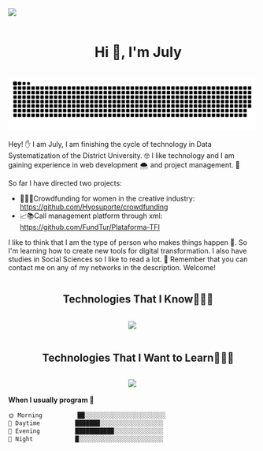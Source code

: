 <!--horizontal divider(gradiant)-->
<img src="https://user-images.githubusercontent.com/73097560/115834477-dbab4500-a447-11eb-908a-139a6edaec5c.gif">

<!--h1 without bottom border-->
<div id="user-content-toc">
  <ul align="center">
    <summary><h1 style="display: inline-block">Hi 👋, I'm July</h1></summary>
  </ul>
</div>

<!--- snake -->
<div align="center">
  <img  src="https://github.com/1999AZZAR/1999AZZAR/blob/main/resources/img/grid-snake.svg"
       alt="snake" /></a>
</div>

<div>
<p>
 
  Hey! ✋ I am July, I am finishing the cycle of technology in Data Systematization of the District University. 🤓 I like technology and I am gaining experience in web development 🌨️ and project management. 📑
  
  So far I have directed two projects:
  
  - 👩‍🦰💸Crowdfunding for women in the creative industry: https://github.com/Hyosuporte/crowdfunding
  - 📈📚Call management platform through xml: https://github.com/FundTur/Plataforma-TFI
  
  I like to think that I am the type of person who makes things happen 💪. So I'm learning how to create new tools for digital transformation. I also have studies in Social Sciences so I like to read a lot. 📖 Remember that you can contact me on any of my networks in the description. Welcome!
</p>
</div>

<!--h1 without bottom border-->
<div id="user-content-toc">
  <ul align="center">
    <summary><h2 style="display: inline-block">Technologies That I Know👨🏻‍💻</h2></summary>
  </ul>
</div>
<!--tech stack icons-->
<p align="center">
  <a href="https://skillicons.dev">
    <img src="https://skillicons.dev/icons?i=git,bootstrap,css,discord,docker,express,github,html,js,linux,postgresql,mongodb,mysql,python,ts,php,azure,flask,vscode&perline=14" />
  </a>
</p>

<!--h1 without bottom border-->
<div id="user-content-toc">
  <ul align="center">
    <summary><h2 style="display: inline-block">Technologies That I Want to Learn👨🏻‍💻</h2></summary>
  </ul>
</div>
<!--tech stack icons-->
<p align="center">
  <a href="https://skillicons.dev">
    <img src="https://skillicons.dev/icons?i=aws,c,dynamodb,express,figma,firebase,java,postman,kotlin,md,materialui,nextjs,nodejs,react,angular, django,redux&perline=14" />
  </a>
  </a>
</p>

<!--START_SECTION:waka-->


**When I usually program 🦉** 

```text
🌞 Morning          ██░░░░░░░░░░░░░░░░░░░░░░░    
🌆 Daytime          ███████░░░░░░░░░░░░░░░░░░    
🌃 Evening          ███████████░░░░░░░░░░░░░░    
🌙 Night            █░░░░░░░░░░░░░░░░░░░░░░░░    
```


